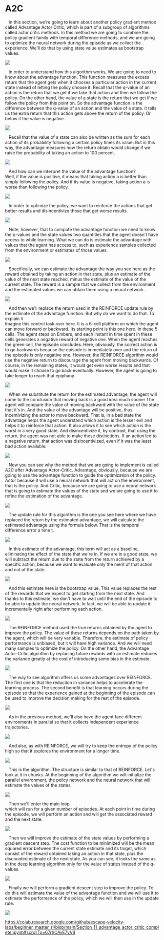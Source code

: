 # A2C

&nbsp;&nbsp;&nbsp;In this section, we're going to learn about another policy gradient method called Advantage Actor Critic, which is part of a subgroup of algorithms called actor critic methods. In this method we are going to combine the policy gradient family with temporal difference methods, and we are going to optimize the neural network during the episode as we collect the experience. We'll do that by using state value estimates as bootstrap values. 

![](../Assets/photos/A2C_1.PNG)

&nbsp;&nbsp;&nbsp;In order to understand how this algorithm works, We are going to need to know about the advantage function. This function measures the excess return that the agent gets when it chooses a particular action in the current state instead of letting the policy choose it. Recall that the q-value of an action is the return that we get if we take that action and then we follow the policy. On the other hand, the value of a state is the return that we get if we follow the policy from this point on. So the advantage function is the difference between the q-value of an action and the value of a state. It tells us the extra return that this action gets above the return of the policy. Or below if the value is negative. 

![](../Assets/photos/A2C_2.PNG)

&nbsp;&nbsp;&nbsp;Recall that the value of a state can also be written as the sum for each action of its probability following a certain policy times its value. But in this way, the advantage measures how the return obtain would change if we raise the probability of taking an action to 100 percent.

![](../Assets/photos/A2C_3.PNG)

&nbsp;&nbsp;&nbsp;And how can we interpret the value of the advantage function?  
Well, if the value is positive, it means that taking action a is better than simply following the policy. And if its value is negative, taking action a is worse than following the policy.

![](../Assets/photos/A2C_4.PNG)

&nbsp;&nbsp;&nbsp;In order to optimize the policy, we want to reinforce the actions that get better results and disincentivize those that get worse results.

![](../Assets/photos/A2C_5.PNG)

&nbsp;&nbsp;&nbsp;Note, however, that to compute the advantage function we need to know the q-values and the state values two quantities that the agent doesn't have access to while learning. What we can do is estimate the advantage with values that the agent has access to, such as experience samples collected from the environment or estimates of those values.

![](../Assets/photos/A2C_6.PNG)

&nbsp;&nbsp;&nbsp;Specifically, we can estimate the advantage the way you see here as the reward obtained by taking an action in that state, plus an estimate of the value of the next state reached, minus the estimate of the value of the current state. The reward is a sample that we collect from the environment and the estimated values we can obtain them using a neural network.

![](../Assets/photos/A2C_7.PNG)

&nbsp;&nbsp;&nbsp;And then we'll replace the return used in the REINFORCE update rule by the estimate of the advantage function. But why do we want to do that. To explain it  
Imagine this control task over here. It is a 6-cell platform on which the agent can move forward or backward. Its starting point is this one here. In these 5 cells. The agent steps on Embers, and each instant in time spent in these cells generates a negative reward of negative one. When the agent reaches the green cell, the episode concludes. Here, obviously, the correct action is to go backwards because the episode is immediately over and the return of the episode is only negative one. However, the REINFORCE algorithm would use the negative return to discourage the agent from moving backwards. Of course, in the remaining states, it would get even worse results and that would make it choose to go back eventually. However, the agent is going to take longer to reach that epiphany.

![](../Assets/photos/A2C_8.PNG)

&nbsp;&nbsp;&nbsp;When we substitute the return for the estimated advantage, the agent will come to the conclusion that moving back is a good idea much sooner The agent will compare the value of moving backward with the value of the state that it's in. And the value of the advantage will be positive, thus incentivizing the actor to move backward. That is, in a bad state the advantage helps the agent understand which action is the lesser evil and helps it to reinforce that action. It also allows it to see which action is the worst in a very good state. And disincentivize it, by contrast, that using the return, the agent was not able to make these distinctions. If an action led to a negative return, that action was disincentivized, even if it was the least bad action available.

![](../Assets/photos/A2C_9.PNG)

&nbsp;&nbsp;&nbsp;Now you can see why the method that we are going to implement is called A2C after Advantage Actor-Critic. Advantage, obviously, because we are going to use the advantage function to guide the optimization of the policy. Actor because it will use a neural network that will act on the environment, that is the policy. And Critic, because we are going to use a neural network that is going to estimate the values of the state and we are going to use it to refine the estimation of the advantage.

![](../Assets/photos/A2C_10.PNG)

&nbsp;&nbsp;&nbsp;The update rule for this algorithm is the one you see here where we have replaced the return by the estimated advantage, we will calculate the estimated advantage using the formula below. That is the temporal difference error a time t.

![](../Assets/photos/A2C_11.PNG)

&nbsp;&nbsp;&nbsp;In this estimate of the advantage, this term will act as a baseline, eliminating the effect of the state that we're in. If we are in a good state, we will subtract the return due to the state from the return achieved by a specific action, because we want to evaluate only the merit of that action and not of the state.

![](../Assets/photos/A2C_12.PNG)

&nbsp;&nbsp;&nbsp;And this estimate here is the bootstrap value. This value replaces the rest of the rewards that we expect to get starting from the next state. And thanks to this estimate, we don't have to wait until the end of the episode to be able to update the neural network. In fact, we will be able to update it incrementally right after performing each action.

![](../Assets/photos/A2C_13.PNG)

&nbsp;&nbsp;&nbsp;The REINFORCE method used the true returns obtained by the agent to improve the policy. The value of these returns depends on the path taken by the agent, which will be very variable. Therefore, the estimate of policy performance is unbiased, but it will have high variance. And we will need many samples to optimize the policy. On the other hand, the Advantage Actor-Critic algorithm by replacing future rewards with an estimate reduces the variance greatly at the cost of introducing some bias in the estimate.

![](../Assets/photos/A2C_14.PNG)

&nbsp;&nbsp;&nbsp;The way to see algorithm offers us some advantages over REINFORCE. The first one is that the reduction in variance helps to accelerate the learning process. The second benefit is that learning occurs during the episode so that the experience gained at the beginning of the episode can be used to improve the decision making for the rest of the episode.

![](../Assets/photos/A2C_15.PNG)

&nbsp;&nbsp;&nbsp;As in the previous method, we'll also have the agent face different environments in parallel so that it collects independent experience trajectories.

![](../Assets/photos/A2C_16.PNG)

&nbsp;&nbsp;&nbsp;And also, as with REINFORCE, we will try to keep the entropy of the policy high so that it explores the environment for a longer time.

![](../Assets/photos/A2C_17.PNG)

&nbsp;&nbsp;&nbsp;This is the algorithm. The structure is similar to that of REINFORCE. Let's look at it in chunks. At the beginning of the algorithm we will initialize the parallel environment, the policy network and the neural network that will estimate the values of the states.

![](../Assets/photos/A2C_18.PNG)

&nbsp;&nbsp;&nbsp;Then we'll enter the main loop  
which will run for a given number of episodes. At each point in time during the episode, we will perform an action and will get the associated reward and the next state.

![](../Assets/photos/A2C_19.PNG)

&nbsp;&nbsp;&nbsp;Then we will improve the estimate of the state values by performing a gradient descent step. The cost function to be minimized will be the mean squared error between the current state estimate and its target, which consist of the reward obtained taking an action in that state, plus the discounted estimate of the next state. As you can see, it looks the same as in the deep learning algorithm only for the value of states instead of the q-values.

![](../Assets/photos/A2C_20.PNG)

&nbsp;&nbsp;&nbsp;Finally we will perform a gradient descent step to improve the policy. To do this will estimate the value of the advantage function and we will use it to estimate the performance of the policy, which we will then use in the update rule.

![](../Assets/photos/A2C_21.PNG)

https://colab.research.google.com/github/escape-velocity-labs/beginner_master_rl/blob/main/Section_11_advantage_actor_critic_complete.ipynb#scrollTo=67rhCAvE7vV4




















































